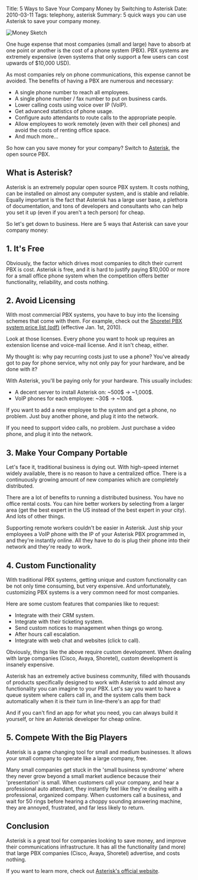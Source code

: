 Title: 5 Ways to Save Your Company Money by Switching to Asterisk
Date: 2010-03-11
Tags: telephony, asterisk
Summary:
    5 quick ways you can use Asterisk to save your company money.


![Money Sketch][]


One huge expense that most companies (small and large) have to absorb at one
point or another is the cost of a phone system (PBX).  PBX systems are
extremely expensive (even systems that only support a few users can cost
upwards of $10,000 USD).

As most companies rely on phone communications, this expense cannot be avoided.
The benefits of having a PBX are numerous and necessary:

-   A single phone number to reach all employees.
-   A single phone number / fax number to put on business cards.
-   Lower calling costs using voice over IP (VoIP).
-   Get advanced statistics of phone usage.
-   Configure auto attendants to route calls to the appropriate people.
-   Allow employees to work remotely (even with their cell phones) and avoid the
    costs of renting office space.
-   And much more...

So how can you save money for your company?  Switch to [Asterisk][], the open
source PBX.


## What is Asterisk?

Asterisk is an extremely popular open source PBX system.  It costs nothing, can
be installed on almost any computer system, and is stable and reliable.
Equally important is the fact that Asterisk has a large user base, a plethora
of documentation, and tons of developers and consultants who can help you set
it up (even if you aren't a tech person) for cheap.

So let's get down to business.  Here are 5 ways that Asterisk can save your
company money:


## 1. It's Free

Obviously, the factor which drives most companies to ditch their current PBX is
cost.  Asterisk is free, and it is hard to justify paying $10,000 or more for a
small office phone system when the competition offers better functionality,
reliability, and costs nothing.


## 2. Avoid Licensing

With most commercial PBX systems, you have to buy into the licensing schemes
that come with them.  For example, check out the
[Shoretel PBX system price list (pdf)][] (effective Jan. 1st, 2010).

Look at those licenses.  Every phone you want to hook up requires an extension
license and voice-mail license.  And it isn't cheap, either.

My thought is: why pay recurring costs just to use a phone?  You've already got
to pay for phone service, why not only pay for your hardware, and be done with
it?

With Asterisk, you'll be paying only for your hardware.  This usually includes:

-   A decent server to install Asterisk on: ~500$ -> ~1,000$.
-   VoIP phones for each employee: ~30$ -> ~100$.

If you want to add a new employee to the system and get a phone, no problem.
Just buy another phone, and plug it into the network.

If you need to support video calls, no problem.  Just purchase a video phone,
and plug it into the network.


## 3. Make Your Company Portable

Let's face it, traditional business is dying out.  With high-speed internet
widely available, there is no reason to have a centralized office.  There is a
continuously growing amount of new companies which are completely distributed.

There are a lot of benefits to running a distributed business.  You have no
office rental costs.  You can hire better workers by selecting from a larger
area (get the best expert in the US instead of the best expert in your city).
And lots of other things.

Supporting remote workers couldn't be easier in Asterisk.  Just ship your
employees a VoIP phone with the IP of your Asterisk PBX programmed in, and
they're instantly online.  All they have to do is plug their phone into their
network and they're ready to work.


## 4. Custom Functionality

With traditional PBX systems, getting unique and custom functionality can be
not only time consuming, but very expensive.  And unfortunately, customizing
PBX systems is a very common need for most companies.

Here are some custom features that companies like to request:

-   Integrate with their CRM system.
-   Integrate with their ticketing system.
-   Send custom notices to management when things go wrong.
-   After hours call escalation.
-   Integrate with web chat and websites (click to call).

Obviously, things like the above require custom development.  When dealing with
large companies (Cisco, Avaya, Shoretel), custom development is insanely
expensive.

Asterisk has an extremely active business community, filled with thousands of
products specifically designed to work with Asterisk to add almost any
functionality you can imagine to your PBX.  Let's say you want to have a queue
system where callers call in, and the system calls them back automatically when
it is their turn in line-there's an app for that!

And if you can't find an app for what you need, you can always build it
yourself, or hire an Asterisk developer for cheap online.


## 5. Compete With the Big Players

Asterisk is a game changing tool for small and medium businesses.  It allows
your small company to operate like a large company, free.

Many small companies get stuck in the 'small business syndrome' where they
never grow beyond a small market audience because their 'presentation' is
small.  When customers call your company, and hear a professional auto
attendant, they instantly feel like they're dealing with a professional,
organized company.  When customers call a business, and wait for 50 rings
before hearing a choppy sounding answering machine, they are annoyed,
frustrated, and far less likely to return.


## Conclusion

Asterisk is a great tool for companies looking to save money, and improve their
communications infrastructure.  It has all the functionality (and more) that
large PBX companies (Cisco, Avaya, Shoretel) advertise, and costs nothing.

If you want to learn more, check out [Asterisk's official website][Asterisk].


  [Money Sketch]: {filename}/images/2010/money-sketch.png "Money Sketch"
  [Asterisk]: http://www.asterisk.org/ "Asterisk"
  [Shoretel PBX system price list (pdf)]: http://www.peppm.org/Products/ShoreTel/price.pdf  "ShorTel Price List"
